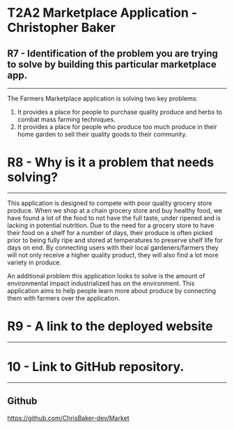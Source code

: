 # T2A2 Marketplace Application - Christopher Baker

## R7 - Identification of the problem you are trying to solve by building this particular marketplace app.
---

The Farmers Marketplace application is solving two key problems:
1. It provides a place for people to purchase quality produce and herbs to combat mass farming techniques.
2. It provides a place for people who produce too much produce in their home garden to sell their quality goods to their community.

# R8 - Why is it a problem that needs solving?
---

This application is designed to compete with poor quality grocery store produce. When we shop at a chain grocery store and buy healthy food, we have found a lot of the food to not have the full taste, under ripened and is lacking in potential nutrition. Due to the need for a grocery store to have their food on a shelf for a number of days, their produce is often picked prior to being fully ripe and stored at temperatures to preserve shelf life for days on end. By connecting users with their local gardeners/farmers they will not only receive a higher quality product, they will also find a lot more variety in produce. 

An additional problem this application looks to solve is the amount of environmental impact industrialized has on the environment. This application aims to help people learn more about produce by connecting them with farmers over the application. 

# R9 - A link to the deployed website
---

# 10 - Link to GitHub repository.
---
## Github

https://github.com/ChrisBaker-dev/Market